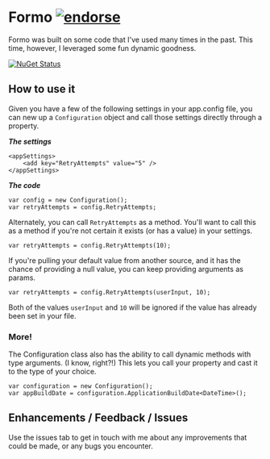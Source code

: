 Formo [![endorse](http://api.coderwall.com/chrismissal/endorsecount.png)](http://coderwall.com/chrismissal)
=====

Formo was built on some code that I've used many times in the past. This time, however, I leveraged some fun dynamic goodness.

[![NuGet Status](http://nugetstatus.com/Formo.png)](http://nugetstatus.com/packages/Formo)

## How to use it

Given you have a few of the following settings in your app.config file, you can new up a `Configuration` object and call those settings directly through a property.

***The settings***

    <appSettings>
        <add key="RetryAttempts" value="5" />
    </appSettings>

***The code***

    var config = new Configuration();
    var retryAttempts = config.RetryAttempts;

Alternately, you can call `RetryAttempts` as a method. You'll want to call this as a method if you're not certain it exists (or has a value) in your settings.

    var retryAttempts = config.RetryAttempts(10);

If you're pulling your default value from another source, and it has the chance of providing a null value, you can keep providing arguments as params.

    var retryAttempts = config.RetryAttempts(userInput, 10);

Both of the values `userInput` and `10` will be ignored if the value has already been set in your file.

### More!

The Configuration class also has the ability to call dynamic methods with type arguments. (I know, right?!) This lets you call your property and cast it to the type of your choice.

    var configuration = new Configuration();
    var appBuildDate = configuration.ApplicationBuildDate<DateTime>();

## Enhancements / Feedback / Issues

Use the issues tab to get in touch with me about any improvements that could be made, or any bugs you encounter.

